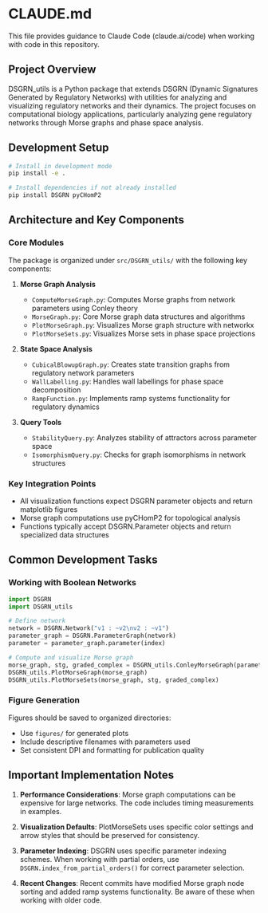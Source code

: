 # CLAUDE.md

This file provides guidance to Claude Code (claude.ai/code) when working with code in this repository.

## Project Overview

DSGRN_utils is a Python package that extends DSGRN (Dynamic Signatures Generated by Regulatory Networks) with utilities for analyzing and visualizing regulatory networks and their dynamics. The project focuses on computational biology applications, particularly analyzing gene regulatory networks through Morse graphs and phase space analysis.

## Development Setup

```bash
# Install in development mode
pip install -e .

# Install dependencies if not already installed
pip install DSGRN pyCHomP2
```

## Architecture and Key Components

### Core Modules

The package is organized under `src/DSGRN_utils/` with the following key components:

1. **Morse Graph Analysis**
   - `ComputeMorseGraph.py`: Computes Morse graphs from network parameters using Conley theory
   - `MorseGraph.py`: Core Morse graph data structures and algorithms
   - `PlotMorseGraph.py`: Visualizes Morse graph structure with networkx
   - `PlotMorseSets.py`: Visualizes Morse sets in phase space projections

2. **State Space Analysis**
   - `CubicalBlowupGraph.py`: Creates state transition graphs from regulatory network parameters
   - `WallLabelling.py`: Handles wall labellings for phase space decomposition
   - `RampFunction.py`: Implements ramp systems functionality for regulatory dynamics

3. **Query Tools**
   - `StabilityQuery.py`: Analyzes stability of attractors across parameter space
   - `IsomorphismQuery.py`: Checks for graph isomorphisms in network structures

### Key Integration Points

- All visualization functions expect DSGRN parameter objects and return matplotlib figures
- Morse graph computations use pyCHomP2 for topological analysis
- Functions typically accept DSGRN.Parameter objects and return specialized data structures

## Common Development Tasks

### Working with Boolean Networks

```python
import DSGRN
import DSGRN_utils

# Define network
network = DSGRN.Network("v1 : ~v2\nv2 : ~v1")
parameter_graph = DSGRN.ParameterGraph(network)
parameter = parameter_graph.parameter(index)

# Compute and visualize Morse graph
morse_graph, stg, graded_complex = DSGRN_utils.ConleyMorseGraph(parameter)
DSGRN_utils.PlotMorseGraph(morse_graph)
DSGRN_utils.PlotMorseSets(morse_graph, stg, graded_complex)
```

### Figure Generation

Figures should be saved to organized directories:
- Use `figures/` for generated plots
- Include descriptive filenames with parameters used
- Set consistent DPI and formatting for publication quality

## Important Implementation Notes

1. **Performance Considerations**: Morse graph computations can be expensive for large networks. The code includes timing measurements in examples.

2. **Visualization Defaults**: PlotMorseSets uses specific color settings and arrow styles that should be preserved for consistency.

3. **Parameter Indexing**: DSGRN uses specific parameter indexing schemes. When working with partial orders, use `DSGRN.index_from_partial_orders()` for correct parameter selection.

4. **Recent Changes**: Recent commits have modified Morse graph node sorting and added ramp systems functionality. Be aware of these when working with older code.